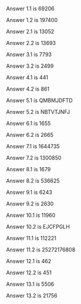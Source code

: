Answer 1.1 is 69206

Answer 1.2 is 197400

Answer 2.1 is 13052

Answer 2.2 is 13693

Answer 3.1 is 7793

Answer 3.2 is 2499

Answer 4.1 is 441

Answer 4.2 is 861

Answer 5.1 is QMBMJDFTD

Answer 5.2 is NBTVTJNFJ

Answer 6.1 is 1655

Answer 6.2 is 2665

Answer 7.1 is 1644735

Answer 7.2 is 1300850

Answer 8.1 is 1679

Answer 8.2 is 536625

Answer 9.1 is 6243

Answer 9.2 is 2630

Answer 10.1 is 11960

Answer 10.2 is EJCFPGLH

Answer 11.1 is 112221

Answer 11.2 is 25272176808

Answer 12.1 is 462

Answer 12.2 is 451

Answer 13.1 is 5506

Answer 13.2 is 21756